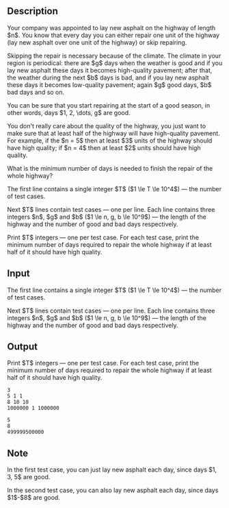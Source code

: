 ## Description

<div><p>Your company was appointed to lay new asphalt on the highway of length $n$. You know that every day you can either repair one unit of the highway (lay new asphalt over one unit of the highway) or skip repairing.</p><p>Skipping the repair is necessary because of the climate. The climate in your region is periodical: there are $g$ days when the weather is good and if you lay new asphalt these days it becomes high-quality pavement; after that, the weather during the next $b$ days is bad, and if you lay new asphalt these days it becomes low-quality pavement; again $g$ good days, $b$ bad days and so on.</p><p>You can be sure that you start repairing at the start of a good season, in other words, days $1, 2, \dots, g$ are good.</p><p>You don't really care about the quality of the highway, you just want to make sure that <span class="tex-font-style-bf">at least half of the highway</span> will have high-quality pavement. For example, if the $n = 5$ then at least $3$ units of the highway should have high quality; if $n = 4$ then at least $2$ units should have high quality.</p><p>What is the minimum number of days is needed to finish the repair of <span class="tex-font-style-bf">the whole highway</span>?</p></div><div class="input-specification"><p>The first line contains a single integer $T$ ($1 \le T \le 10^4$) — the number of test cases.</p><p>Next $T$ lines contain test cases — one per line. Each line contains three integers $n$, $g$ and $b$ ($1 \le n, g, b \le 10^9$) — the length of the highway and the number of good and bad days respectively.</p></div><div class="output-specification"><p>Print $T$ integers — one per test case. For each test case, print the minimum number of days required to repair <span class="tex-font-style-bf">the whole highway if at least half of it should have high quality</span>.</p></div>

## Input

<p>The first line contains a single integer $T$ ($1 \le T \le 10^4$) — the number of test cases.</p><p>Next $T$ lines contain test cases — one per line. Each line contains three integers $n$, $g$ and $b$ ($1 \le n, g, b \le 10^9$) — the length of the highway and the number of good and bad days respectively.</p>

## Output

<p>Print $T$ integers — one per test case. For each test case, print the minimum number of days required to repair <span class="tex-font-style-bf">the whole highway if at least half of it should have high quality</span>.</p>





```input1
3
5 1 1
8 10 10
1000000 1 1000000
```




```output1
5
8
499999500000
```



## Note

<p>In the first test case, you can just lay new asphalt each day, since days $1, 3, 5$ are good.</p><p>In the second test case, you can also lay new asphalt each day, since days $1$-$8$ are good.</p>
